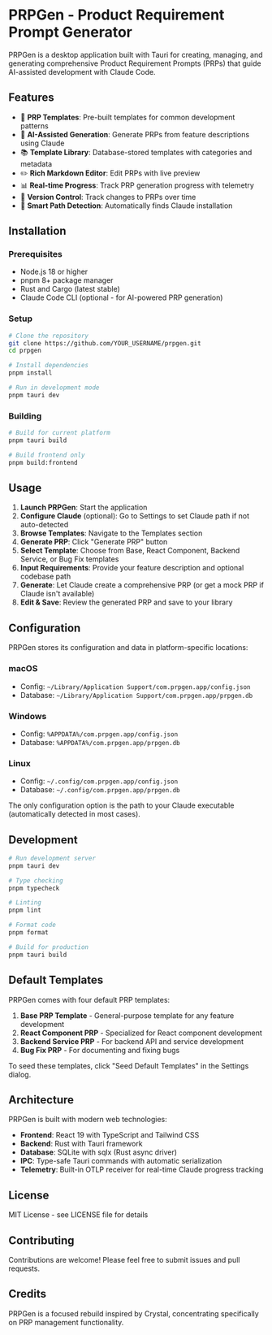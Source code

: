 # PRPGen - Product Requirement Prompt Generator

PRPGen is a desktop application built with Tauri for creating, managing, and generating comprehensive Product Requirement Prompts (PRPs) that guide AI-assisted development with Claude Code.

## Features

- 📝 **PRP Templates**: Pre-built templates for common development patterns
- 🤖 **AI-Assisted Generation**: Generate PRPs from feature descriptions using Claude
- 📚 **Template Library**: Database-stored templates with categories and metadata
- ✏️ **Rich Markdown Editor**: Edit PRPs with live preview
- 📊 **Real-time Progress**: Track PRP generation progress with telemetry
- 🔄 **Version Control**: Track changes to PRPs over time
- 🎯 **Smart Path Detection**: Automatically finds Claude installation

## Installation

### Prerequisites

- Node.js 18 or higher
- pnpm 8+ package manager
- Rust and Cargo (latest stable)
- Claude Code CLI (optional - for AI-powered PRP generation)

### Setup

```bash
# Clone the repository
git clone https://github.com/YOUR_USERNAME/prpgen.git
cd prpgen

# Install dependencies
pnpm install

# Run in development mode
pnpm tauri dev
```

### Building

```bash
# Build for current platform
pnpm tauri build

# Build frontend only
pnpm build:frontend
```

## Usage

1. **Launch PRPGen**: Start the application
2. **Configure Claude** (optional): Go to Settings to set Claude path if not auto-detected
3. **Browse Templates**: Navigate to the Templates section
4. **Generate PRP**: Click "Generate PRP" button
5. **Select Template**: Choose from Base, React Component, Backend Service, or Bug Fix templates
6. **Input Requirements**: Provide your feature description and optional codebase path
7. **Generate**: Let Claude create a comprehensive PRP (or get a mock PRP if Claude isn't available)
8. **Edit & Save**: Review the generated PRP and save to your library

## Configuration

PRPGen stores its configuration and data in platform-specific locations:

### macOS
- Config: `~/Library/Application Support/com.prpgen.app/config.json`
- Database: `~/Library/Application Support/com.prpgen.app/prpgen.db`

### Windows
- Config: `%APPDATA%/com.prpgen.app/config.json`
- Database: `%APPDATA%/com.prpgen.app/prpgen.db`

### Linux
- Config: `~/.config/com.prpgen.app/config.json`
- Database: `~/.config/com.prpgen.app/prpgen.db`

The only configuration option is the path to your Claude executable (automatically detected in most cases).

## Development

```bash
# Run development server
pnpm tauri dev

# Type checking
pnpm typecheck

# Linting
pnpm lint

# Format code
pnpm format

# Build for production
pnpm tauri build
```

## Default Templates

PRPGen comes with four default PRP templates:

1. **Base PRP Template** - General-purpose template for any feature development
2. **React Component PRP** - Specialized for React component development
3. **Backend Service PRP** - For backend API and service development
4. **Bug Fix PRP** - For documenting and fixing bugs

To seed these templates, click "Seed Default Templates" in the Settings dialog.

## Architecture

PRPGen is built with modern web technologies:

- **Frontend**: React 19 with TypeScript and Tailwind CSS
- **Backend**: Rust with Tauri framework
- **Database**: SQLite with sqlx (Rust async driver)
- **IPC**: Type-safe Tauri commands with automatic serialization
- **Telemetry**: Built-in OTLP receiver for real-time Claude progress tracking

## License

MIT License - see LICENSE file for details

## Contributing

Contributions are welcome! Please feel free to submit issues and pull requests.

## Credits

PRPGen is a focused rebuild inspired by Crystal, concentrating specifically on PRP management functionality.